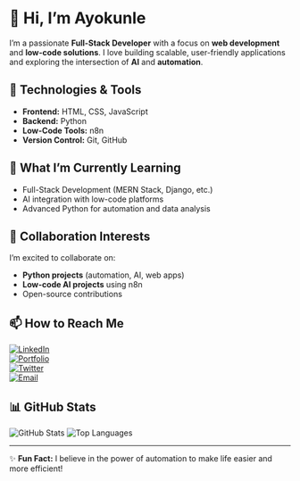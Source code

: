 # 👋 Hi, I’m Ayokunle

I’m a passionate **Full-Stack Developer** with a focus on **web development** and **low-code solutions**. I love building scalable, user-friendly applications and exploring the intersection of **AI** and **automation**.

## 🔧 Technologies & Tools
- **Frontend:** HTML, CSS, JavaScript
- **Backend:** Python
- **Low-Code Tools:** n8n
- **Version Control:** Git, GitHub

## 🌱 What I’m Currently Learning
- Full-Stack Development (MERN Stack, Django, etc.)
- AI integration with low-code platforms
- Advanced Python for automation and data analysis

## 💞️ Collaboration Interests
I’m excited to collaborate on:
- **Python projects** (automation, AI, web apps)
- **Low-code AI projects** using n8n
- Open-source contributions

## 📫 How to Reach Me
[![LinkedIn](https://img.shields.io/badge/LinkedIn-Connect-blue?style=for-the-badge&logo=linkedin)](https://www.linkedin.com/in/ayothedoc)  
[![Portfolio](https://img.shields.io/badge/Portfolio-Visit-green?style=for-the-badge&logo=google-chrome)](https://www.ayothedoc.com/)  
[![Twitter](https://img.shields.io/badge/X-Follow-black?style=for-the-badge&logo=x)](https://x.com/ayothedoc)  
[![Email](https://img.shields.io/badge/Email-Contact-red?style=for-the-badge&logo=gmail)](mailto:ayothedoc3@gmail.com)  

## 📊 GitHub Stats
![GitHub Stats](https://github-readme-stats.vercel.app/api?username=ayothedoc3&show_icons=true&theme=dark)
![Top Languages](https://github-readme-stats.vercel.app/api/top-langs/?username=ayothedoc3&layout=compact&theme=dark)

---

✨ **Fun Fact:** I believe in the power of automation to make life easier and more efficient!
